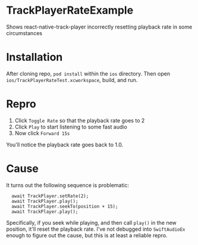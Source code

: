 # TrackPlayerRateExample
Shows react-native-track-player incorrectly resetting playback rate in some circumstances

# Installation
After cloning repo, `pod install` within the `ios` directory. Then open `ios/TrackPlayerRateTest.xcworkspace`, build, and run.

# Repro
1. Click `Toggle Rate` so that the playback rate goes to 2
2. Click `Play` to start listening to some fast audio
3. Now click `Forward 15s`

You'll notice the playback rate goes back to 1.0.

# Cause
It turns out the following sequence is problematic:
```
  await TrackPlayer.setRate(2);
  await TrackPlayer.play();
  await TrackPlayer.seekTo(position + 15);
  await TrackPlayer.play();
```
Specifically, if you seek while playing, and then call `play()` in the new position, it'll reset the playback rate. I've not debugged into `SwiftAudioEx` enough to figure out the cause, but this is at least a reliable repro.
